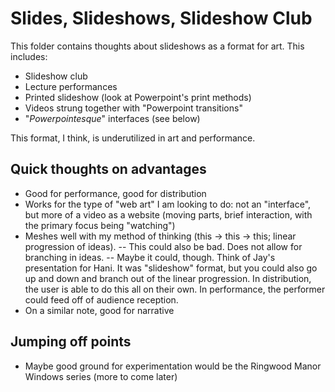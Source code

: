 # Slides, Slideshows, Slideshow Club

This folder contains thoughts about slideshows as a format for art. This includes:
- Slideshow club
- Lecture performances
- Printed slideshow (look at Powerpoint's print methods)
- Videos strung together with "Powerpoint transitions"
- "_Powerpointesque_" interfaces (see below)

This format, I think, is underutilized in art and performance.

## Quick thoughts on advantages
- Good for performance, good for distribution
- Works for the type of "web art" I am looking to do: not an "interface", but more of a video as a website (moving parts, brief interaction, with the primary focus being "watching")
- Meshes well with my method of thinking (this → this → this; linear progression of ideas).
-- This could also be bad. Does not allow for branching in ideas.
-- Maybe it could, though. Think of Jay's presentation for Hani. It was "slideshow" format, but you could also go up and down and branch out of the linear progression. In distribution, the user is able to do this all on their own. In performance, the performer could feed off of audience reception.
- On a similar note, good for narrative

## Jumping off points
- Maybe good ground for experimentation would be the Ringwood Manor Windows series (more to come later)